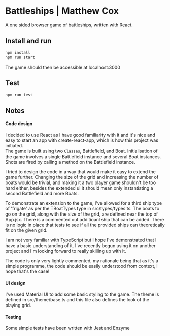 # Battleships | Matthew Cox

A one sided browser game of battleships, written with React.

## Install and run

```bash
npm install
npm run start
```
The game should then be accessible at localhost:3000

## Test

```bash
npm run test
```

## Notes
#### Code design
I decided to use React as I have good familiarity with it and it's nice and easy to start an app with create-react-app, which is how this project was initiated.\
The game is built using two `Classes`, Battlefield, and Boat. Initialisation of the game involves a single Battlefield instance and several Boat instances.\
Shots are fired by calling a method on the Battlefield instance.

I tried to design the code in a way that would make it easy to extend the game further. Changing the size of the grid and increasing the number of boats would be trivial, and making it a two player game shouldn't be too hard either, besides the extended ui it should mean only instantiating a second Battlefield and more Boats.

To demonstrate an extension to the game, I've allowed for a third ship type of 'frigate' as per the TBoatTypes type in src/types/types.ts. The boats to go on the grid, along with the size of the grid, are defined near the top of App.jsx. There is a commented out additioanl ship that can be added. There is no logic in place that tests to see if all the provided ships can theoretically fit on the given grid.

I am not very familiar with TypeScript but I hope I've demonstrated that I have a basic understanding of it. I've recently begun using it on another project and I'm looking forward to really skilling up with it.

The code is only very lightly commented, my rationale being that as it's a simple programme, the code should be easily understood from context, I hope that's the case!

#### UI design
I've used Material UI to add some basic styling to the game. The theme is defined in src/theme/base.ts and this file also defines the look of the playing grid.

#### Testing
Some simple tests have been written with Jest and Enzyme
